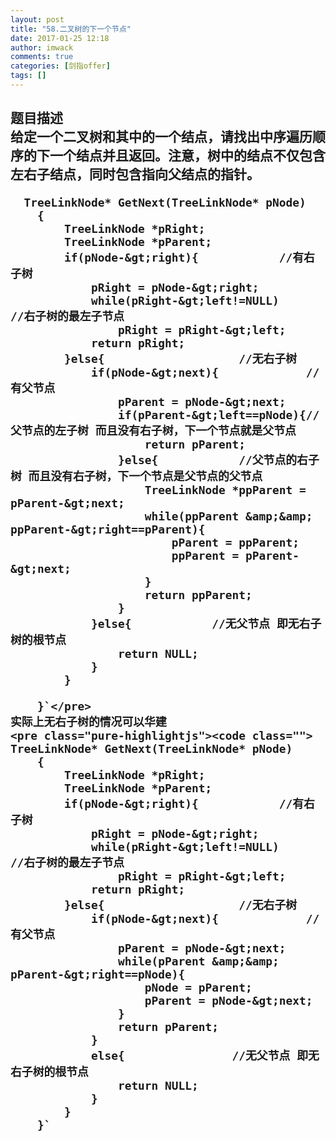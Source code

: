 ```yaml
---
layout: post
title: "58.二叉树的下一个节点"
date: 2017-01-25 12:18
author: imwack
comments: true
categories: [剑指offer]
tags: []
---
```

<h2 class="subject-item-title">题目描述


<div class="subject-describe">给定一个二叉树和其中的一个结点，请找出中序遍历顺序的下一个结点并且返回。注意，树中的结点不仅包含左右子结点，同时包含指向父结点的指针。</div>


 	  TreeLinkNode* GetNext(TreeLinkNode* pNode)
        {
            TreeLinkNode *pRight;
            TreeLinkNode *pParent;
            if(pNode-&gt;right){            //有右子树
                pRight = pNode-&gt;right;
                while(pRight-&gt;left!=NULL)              //右子树的最左子节点
                    pRight = pRight-&gt;left;
                return pRight;
            }else{                    //无右子树
                if(pNode-&gt;next){             //有父节点
                    pParent = pNode-&gt;next;
                    if(pParent-&gt;left==pNode){//父节点的左子树 而且没有右子树，下一个节点就是父节点
                        return pParent;        
                    }else{            //父节点的右子树 而且没有右子树，下一个节点是父节点的父节点
                        TreeLinkNode *ppParent = pParent-&gt;next;
                        while(ppParent &amp;&amp; ppParent-&gt;right==pParent){
                            pParent = ppParent;
                            ppParent = pParent-&gt;next;
                        }
                        return ppParent;
                    }
                }else{            //无父节点 即无右子树的根节点
                    return NULL;
                }
            }
            
        }`</pre>
    实际上无右子树的情况可以华建
    <pre class="pure-highlightjs"><code class="">    TreeLinkNode* GetNext(TreeLinkNode* pNode)
        {
            TreeLinkNode *pRight;
            TreeLinkNode *pParent;
            if(pNode-&gt;right){            //有右子树
                pRight = pNode-&gt;right;
                while(pRight-&gt;left!=NULL)              //右子树的最左子节点
                    pRight = pRight-&gt;left;
                return pRight;
            }else{                    //无右子树
                if(pNode-&gt;next){             //有父节点
                    pParent = pNode-&gt;next;
                    while(pParent &amp;&amp; pParent-&gt;right==pNode){
                        pNode = pParent;
                        pParent = pNode-&gt;next;
                    }
                    return pParent;
                }
                else{                //无父节点 即无右子树的根节点
                    return NULL;
                }
            }  
        }`

&nbsp;
